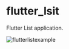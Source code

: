 # flutter_lsit

Flutter List application.

![flutterlistexample](https://user-images.githubusercontent.com/41986669/47486671-83872e00-d85e-11e8-9b48-7bb117838a6e.gif)
